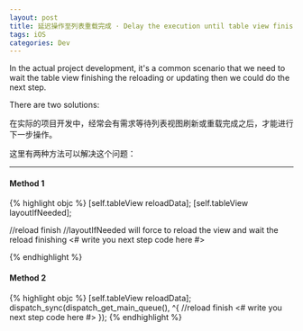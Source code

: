 ```yaml
---
layout: post
title: 延迟操作至列表重载完成 · Delay the execution until table view finish reloading
tags: iOS
categories: Dev
---
```


In the actual project development, it's a common scenario that we need to wait the table view finishing the reloading or updating then we could do the next step.

There are two solutions:

在实际的项目开发中，经常会有需求等待列表视图刷新或重载完成之后，才能进行下一步操作。

这里有两种方法可以解决这个问题：

---

#### Method 1 ####

{% highlight objc %}
[self.tableView reloadData];
[self.tableView layoutIfNeeded];

//reload finish
//layoutIfNeeded will force to reload the view and wait the reload finishing
<# write you next step code here #>

{% endhighlight %}

#### Method 2 ####

{% highlight objc %}
[self.tableView reloadData];
dispatch_sync(dispatch_get_main_queue(), ^{
//reload finish
<# write you next step code here #>
});
{% endhighlight %}


